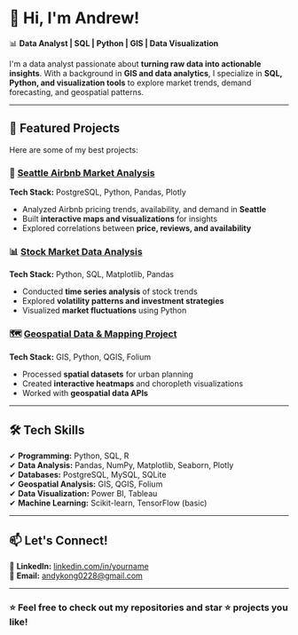 # 👋 Hi, I'm Andrew!  

📊 **Data Analyst | SQL | Python | GIS | Data Visualization**  

I'm a data analyst passionate about **turning raw data into actionable insights**. With a background in **GIS and data analytics**, I specialize in **SQL, Python, and visualization tools** to explore market trends, demand forecasting, and geospatial patterns.  

---

## 🚀 **Featured Projects**  
Here are some of my best projects:  

### 🏡 [Seattle Airbnb Market Analysis](https://github.com/andykong-tech/Seattle-Airbnb-Analysis)  
**Tech Stack:** PostgreSQL, Python, Pandas, Plotly  
- Analyzed Airbnb pricing trends, availability, and demand in **Seattle**  
- Built **interactive maps and visualizations** for insights  
- Explored correlations between **price, reviews, and availability**  

### 📊 [Stock Market Data Analysis](https://github.com/yourusername/stock-analysis)  
**Tech Stack:** Python, SQL, Matplotlib, Pandas  
- Conducted **time series analysis** of stock trends  
- Explored **volatility patterns and investment strategies**  
- Visualized **market fluctuations** using Python  

### 🗺 [Geospatial Data & Mapping Project](https://github.com/yourusername/gis-project)  
**Tech Stack:** GIS, Python, QGIS, Folium  
- Processed **spatial datasets** for urban planning  
- Created **interactive heatmaps** and choropleth visualizations  
- Worked with **geospatial data APIs**  

---

## 🛠 **Tech Skills**  
✔ **Programming:** Python, SQL, R  
✔ **Data Analysis:** Pandas, NumPy, Matplotlib, Seaborn, Plotly  
✔ **Databases:** PostgreSQL, MySQL, SQLite  
✔ **Geospatial Analysis:** GIS, QGIS, Folium  
✔ **Data Visualization:** Power BI, Tableau  
✔ **Machine Learning:** Scikit-learn, TensorFlow (basic)  

---

## 📫 **Let's Connect!**  
💼 **LinkedIn:** [linkedin.com/in/yourname](https://www.linkedin.com/in/andrew-kong-73380b104/)  
📧 **Email:** andykong0228@gmail.com  

---

### ⭐ **Feel free to check out my repositories and star ⭐ projects you like!**  

